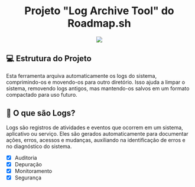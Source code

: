 <h1 align="center"> Projeto "Log Archive Tool" do Roadmap.sh </h1>
<p align="center">
<img loading="lazy" src="http://img.shields.io/static/v1?label=STATUS&message=EM%20DESENVOLVIMENTO&color=GREEN&style=for-the-badge"/>
</p>

## 💻 Estrutura do Projeto
Esta ferramenta arquiva automaticamente os logs do sistema, comprimindo-os e movendo-os para outro diretório. Isso ajuda a limpar o sistema, removendo logs antigos, mas mantendo-os salvos em um formato compactado para uso futuro.

## 📝 O que são Logs?
Logs são registros de atividades e eventos que ocorrem em um sistema, aplicativo ou serviço. Eles são gerados automaticamente para documentar ações, erros, acessos e mudanças, auxiliando na identificação de erros e no diagnóstico do sistema.

- [x] Auditoria
- [x] Depuração
- [x] Monitoramento
- [x] Segurança
